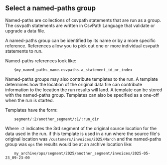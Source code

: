 ## Select a named-paths group

Named-paths are collections of csvpath statements that are run as a group. The csvpath statements are written in CsvPath Language that validate or upgrade a data file.

A named-paths group can be identified by its name or by a more specific reference. References allow you to pick out one or more individual csvpath statements to run.

Named-paths references look like:

```
    $my_named_paths_name.csvpaths.a_statement_id_or_index
```

Named-paths groups may also contribute templates to the run. A template determines how the location of the original data file can contribute information to the location the run results will land. A template can be stored with the named-paths group. Templates can also be specified as a one-off when the run is started.

Templates have the form:

```
    segment/:2/another_segment/:1/:run_dir
```

Where `:2` indicates the 3rd segment of the original source location for the data used in the run. if this template is used in a run where the source file's original location was `/customers/invoices/2025/March` and the named-paths group was `ops` the results would be at an archive location like:

```
    my_archive/ops/segment/2025/another_segment/invoices/2025-05-23_09-23-00
```


